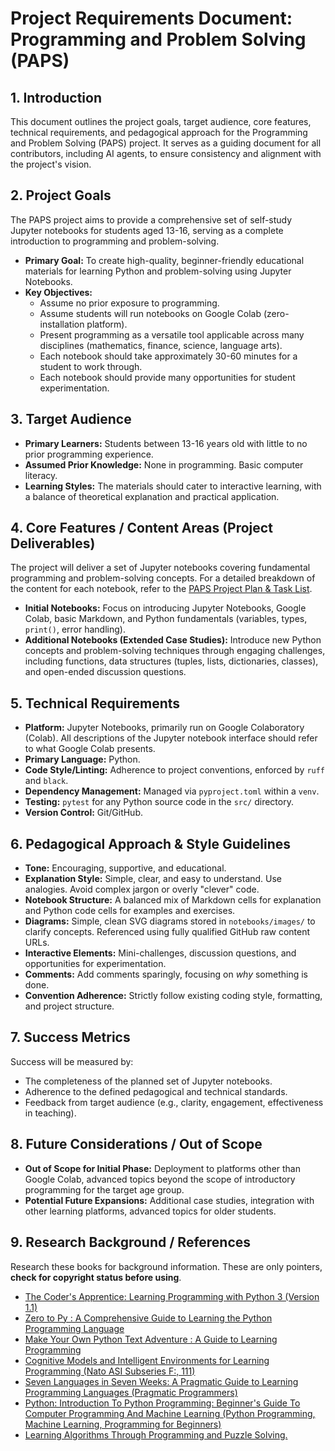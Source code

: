# Project Requirements Document: Programming and Problem Solving (PAPS)

## 1. Introduction

This document outlines the project goals, target audience, core features, technical requirements, and pedagogical approach for the Programming and Problem Solving (PAPS) project. It serves as a guiding document for all contributors, including AI agents, to ensure consistency and alignment with the project's vision.

## 2. Project Goals

The PAPS project aims to provide a comprehensive set of self-study Jupyter notebooks for students aged 13-16, serving as a complete introduction to programming and problem-solving.

*   **Primary Goal:** To create high-quality, beginner-friendly educational materials for learning Python and problem-solving using Jupyter Notebooks.
*   **Key Objectives:**
    *   Assume no prior exposure to programming.
    *   Assume students will run notebooks on Google Colab (zero-installation platform).
    *   Present programming as a versatile tool applicable across many disciplines (mathematics, finance, science, language arts).
    *   Each notebook should take approximately 30-60 minutes for a student to work through.
    *   Each notebook should provide many opportunities for student experimentation.

## 3. Target Audience

*   **Primary Learners:** Students between 13-16 years old with little to no prior programming experience.
*   **Assumed Prior Knowledge:** None in programming. Basic computer literacy.
*   **Learning Styles:** The materials should cater to interactive learning, with a balance of theoretical explanation and practical application.

## 4. Core Features / Content Areas (Project Deliverables)

The project will deliver a set of Jupyter notebooks covering fundamental programming and problem-solving concepts. For a detailed breakdown of the content for each notebook, refer to the [PAPS Project Plan & Task List](task-list.md).

*   **Initial Notebooks:** Focus on introducing Jupyter Notebooks, Google Colab, basic Markdown, and Python fundamentals (variables, types, `print()`, error handling).
*   **Additional Notebooks (Extended Case Studies):** Introduce new Python concepts and problem-solving techniques through engaging challenges, including functions, data structures (tuples, lists, dictionaries, classes), and open-ended discussion questions.

## 5. Technical Requirements

*   **Platform:** Jupyter Notebooks, primarily run on Google Colaboratory (Colab). All descriptions of the Jupyter notebook interface should refer to what Google Colab presents.
*   **Primary Language:** Python.
*   **Code Style/Linting:** Adherence to project conventions, enforced by `ruff` and `black`.
*   **Dependency Management:** Managed via `pyproject.toml` within a `venv`.
*   **Testing:** `pytest` for any Python source code in the `src/` directory.
*   **Version Control:** Git/GitHub.

## 6. Pedagogical Approach & Style Guidelines

*   **Tone:** Encouraging, supportive, and educational.
*   **Explanation Style:** Simple, clear, and easy to understand. Use analogies. Avoid complex jargon or overly "clever" code.
*   **Notebook Structure:** A balanced mix of Markdown cells for explanation and Python code cells for examples and exercises.
*   **Diagrams:** Simple, clean SVG diagrams stored in `notebooks/images/` to clarify concepts. Referenced using fully qualified GitHub raw content URLs.
*   **Interactive Elements:** Mini-challenges, discussion questions, and opportunities for experimentation.
*   **Comments:** Add comments sparingly, focusing on *why* something is done.
*   **Convention Adherence:** Strictly follow existing coding style, formatting, and project structure.

## 7. Success Metrics

Success will be measured by:
*   The completeness of the planned set of Jupyter notebooks.
*   Adherence to the defined pedagogical and technical standards.
*   Feedback from target audience (e.g., clarity, engagement, effectiveness in teaching).

## 8. Future Considerations / Out of Scope

*   **Out of Scope for Initial Phase:** Deployment to platforms other than Google Colab, advanced topics beyond the scope of introductory programming for the target age group.
*   **Potential Future Expansions:** Additional case studies, integration with other learning platforms, advanced topics for older students.

## 9. Research Background / References

Research these books for background information. These are only pointers, **check for copyright status before using**.

* [The Coder's Apprentice: Learning Programming with Python 3 (Version 1.1)](https://annas-archive.org/md5/8212681b58208f9d05dfc99192901350)
* [Zero to Py : A Comprehensive Guide to Learning the Python Programming Language](https://annas-archive.org/md5/944741a690c5cfa1e67ba614981767ec)
* [Make Your Own Python Text Adventure : A Guide to Learning Programming](https://annas-archive.org/md5/334655ad8f40397710bf1394c947cd6e)
* [Cognitive Models and Intelligent Environments for Learning Programming (Nato ASI Subseries F:, 111)](https://annas-archive.org/md5/f3089258ecac737d96ed51f4151c79f0)
* [Seven Languages in Seven Weeks: A Pragmatic Guide to Learning Programming Languages (Pragmatic Programmers)](https://annas-archive.org/md5/273f1bdd83328f3dc08de8b767ec)
* [Python: Introduction To Python Programming: Beginner's Guide To Computer Programming And Machine Learning (Python Programming, Machine Learning, Programming for Beginners)](https://annas-archive.org/md5/34994d824c4a5143016649a3cff7b963)
* [Learning Algorithms Through Programming and Puzzle Solving.](https://annas-archive.org/md5/ccf5c7cc60b885fecb510b84f52adcfb)
